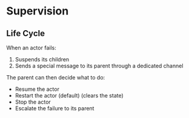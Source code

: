 # Supervision

## Life Cycle

When an actor fails:

1. Suspends its children
2. Sends a special message to its parent through a dedicated channel

The parent can then decide what to do:

- Resume the actor
- Restart the actor (default) (clears the state)
- Stop the actor
- Escalate the failure to its parent
